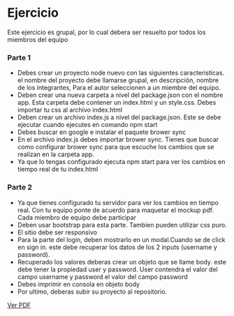 # Ejercicio

Este ejercicio es grupal, por lo cual debera ser resuelto por todos los miembros del equipo

### Parte 1
- Debes crear un proyecto node nuevo con las siguientes caracteristicas. el nombre del proyecto debe llamarse grupal, en descripción, nombre de los integrantes, Para el autor seleccionen a un miembre del equipo.
- Deben crear una nueva carpeta a nivel del package.json con el nombre app. Esta carpeta debe contener un index.html y un style.css. Debes importar tu css al archivo index.html
- Deben crear un archivo index.js a nivel del package.json. Este se debe ejecutar cuando ejecutes en comando npm start
- Debes buscar en google e instalar el paquete brower sync
- En el archivo index.js debes importar brower sync. Tienes que buscar como configurar brower sync para que escuche los cambios que se realizan en la carpeta app. 
- Ya que lo tengas configurado ejecuta npm start para ver los cambios en tiempo real de tu index.html

### Parte 2

- Ya que tienes configurado tu servidor para ver los cambios en tiempo real. Con tu equipo ponte de acuerdo para maquetar el mockup pdf. Cada miembro de equipo debe participar
- Deben usar bootstrap para esta parte. Tambien pueden utilizar css puro.
- El sitio debe ser responsivo
- Para la parte del login, deben mostrarlo en un modal.Cuando se de click en sign in. este debe recuperar los datos de los 2 inputs (username y password).
- Recuperado los valores deberas crear un objeto que se llame body. este debe tener la propiedad user y password. User contendra el valor del campo username y password el valor del campo password
- Debes imprimir en consola en objeto body
- Por ultimo, deberas subir su proyecto al repositorio.

[Ver PDF](https://s3.amazonaws.com/assets.mockflow.com/app/wireframepro/fileexport/Export_D4a4205ec994381d40d0dc3c625c850b7.pdf)
